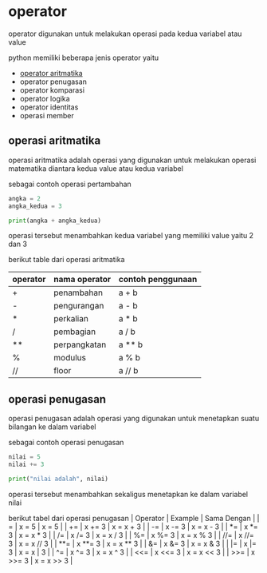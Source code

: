 # operator

operator digunakan untuk melakukan operasi pada kedua variabel atau value

python memiliki beberapa jenis operator yaitu

- [operator aritmatika](operator_aritmatika.py)
- operator penugasan
- operator komparasi
- operator logika
- operator identitas
- operasi member


## operasi aritmatika
operasi aritmatika adalah operasi yang digunakan untuk melakukan operasi matematika diantara kedua value atau kedua variabel

sebagai contoh operasi pertambahan
```python
angka = 2
angka_kedua = 3

print(angka + angka_kedua)
```
operasi tersebut menambahkan kedua variabel yang memiliki value yaitu 2 dan 3

berikut table dari operasi aritmatika

| operator | nama operator | contoh penggunaan |
|----------|---------------|-------------------|
| +        | penambahan    | a + b             |
| -        | pengurangan   | a - b             |
| *        | perkalian     | a * b             |
| /        | pembagian     | a / b             |
| **       | perpangkatan  | a ** b            |
| %        | modulus       | a % b             |
| //       | floor         | a // b            |

## operasi penugasan
operasi penugasan adalah operasi yang digunakan untuk menetapkan suatu bilangan ke dalam variabel

sebagai contoh operasi penugasan
```python
nilai = 5
nilai += 3

print("nilai adalah", nilai)
```
operasi tersebut menambahkan sekaligus menetapkan ke dalam variabel nilai

berikut tabel dari operasi penugasan
|   Operator    |   Example     |  Sama Dengan  |
|     =         |   x = 5       |   x = 5       |
|     +=        |   x += 3      |   x = x + 3   |
|     -=        |   x -= 3      |   x = x - 3   |
|     *=        |   x *= 3      |   x = x * 3   |
|     /=        |   x /= 3      |   x = x / 3   |
|     %=        |   x %= 3      |   x = x % 3   |
|     //=       |   x //= 3     |   x = x // 3  |
|     **=       |   x **= 3     |   x = x ** 3  |
|     &=        |   x &= 3      |   x = x & 3   |
|     |=        |   x |= 3      |   x = x | 3   |
|     ^=        |   x ^= 3      |   x = x ^ 3   |
|     <<=       |   x <<= 3     |   x = x << 3  |
|     >>=       |   x >>= 3     |   x = x >> 3  |

